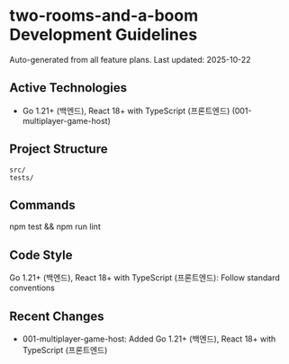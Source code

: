 # two-rooms-and-a-boom Development Guidelines

Auto-generated from all feature plans. Last updated: 2025-10-22

## Active Technologies

- Go 1.21+ (백엔드), React 18+ with TypeScript (프론트엔드) (001-multiplayer-game-host)

## Project Structure

```text
src/
tests/
```

## Commands

npm test && npm run lint

## Code Style

Go 1.21+ (백엔드), React 18+ with TypeScript (프론트엔드): Follow standard conventions

## Recent Changes

- 001-multiplayer-game-host: Added Go 1.21+ (백엔드), React 18+ with TypeScript (프론트엔드)

<!-- MANUAL ADDITIONS START -->
<!-- MANUAL ADDITIONS END -->

